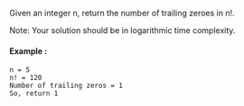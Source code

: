 Given an integer n, return the number of trailing zeroes in n!.

Note: Your solution should be in logarithmic time complexity.

#### Example :
```
n = 5
n! = 120 
Number of trailing zeros = 1
So, return 1
```